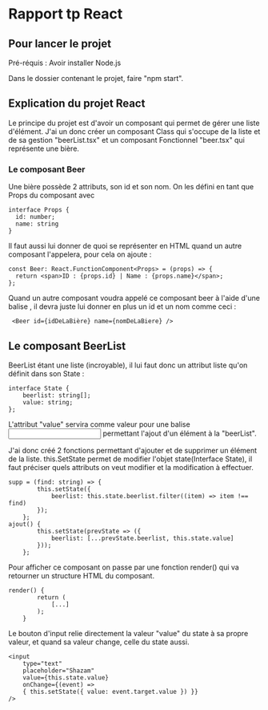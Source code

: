 # Rapport tp React

## Pour lancer le projet
Pré-réquis : Avoir installer Node.js

Dans le dossier contenant le projet, faire "npm start".

## Explication du projet React

Le principe du projet est d'avoir un composant qui permet de gérer une liste d'élément. J'ai un donc créer un composant Class qui s'occupe de la liste et de sa gestion "beerList.tsx" et un composant Fonctionnel "beer.tsx" qui représente une bière.

### Le composant Beer

Une bière possède 2 attributs, son id et son nom. On les défini en tant que Props du composant avec 
```typescript=
interface Props {
  id: number;
  name: string
}
```

Il faut aussi lui donner de quoi se représenter en HTML quand un autre composant l'appelera, pour cela on ajoute : 
```typescript=
const Beer: React.FunctionComponent<Props> = (props) => {
  return <span>ID : {props.id} | Name : {props.name}</span>;
};
```
Quand un autre composant voudra appelé ce composant beer à l'aide d'une balise <Beer/>, il devra juste lui donner en plus un id et un nom comme ceci : 

```htmlmixed=
 <Beer id={idDeLaBière} name={nomDeLaBiere} />
```

## Le composant BeerList

BeerList étant une liste (incroyable), il lui faut donc un attribut liste qu'on définit dans son State : 

```typescript=
interface State {
    beerlist: string[];
    value: string;
};
```
L'attribut "value" servira comme valeur pour une balise <input> permettant l'ajout d'un élément à la "beerList".

J'ai donc créé 2 fonctions permettant d'ajouter et de supprimer un élément de la liste. this.SetState permet de modifier l'objet state(Interface State), il faut préciser quels attributs on veut modifier et la modification à effectuer.

```typescript=
supp = (find: string) => {
        this.setState({
            beerlist: this.state.beerlist.filter((item) => item !== find)
        });
    };
ajout() {
        this.setState(prevState => ({
            beerlist: [...prevState.beerlist, this.state.value]
        }));
    };
```
Pour afficher ce composant on passe par une fonction render() qui va retourner un structure HTML du composant.
```typescript=
render() {
        return (
            [...]
        );
    }
```

Le bouton d'input relie directement la valeur "value" du state à sa propre valeur, et quand sa valeur change, celle du state aussi.

```htmlembedded=
<input
    type="text"
    placeholder="Shazam"
    value={this.state.value}
    onChange={(event) => 
    { this.setState({ value: event.target.value }) }}
/>
```
